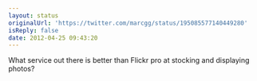 ```yaml
---
layout: status
originalUrl: 'https://twitter.com/marcgg/status/195085577140449280'
isReply: false
date: 2012-04-25 09:43:20
---
```


What service out there is better than Flickr pro at stocking and displaying photos?
